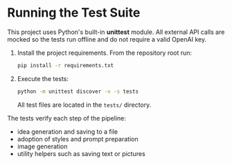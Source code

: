 # Running the Test Suite

This project uses Python's built-in **unittest** module. All external API calls
are mocked so the tests run offline and do not require a valid OpenAI key.

1. Install the project requirements. From the repository root run:
   ```bash
   pip install -r requirements.txt
   ```
2. Execute the tests:
   ```bash
   python -m unittest discover -v -s tests
   ```
   All test files are located in the `tests/` directory.

The tests verify each step of the pipeline:

- idea generation and saving to a file
- adoption of styles and prompt preparation
- image generation
- utility helpers such as saving text or pictures

